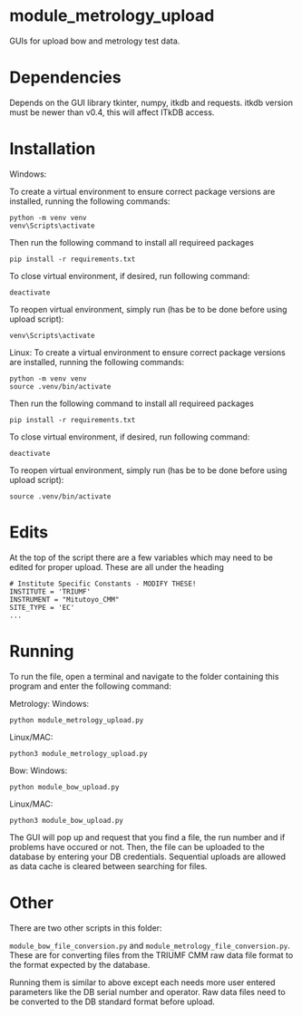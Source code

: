 # module_metrology_upload

GUIs for upload bow and metrology test data.

# Dependencies

Depends on the GUI library tkinter, numpy, itkdb and requests.
itkdb version must be newer than v0.4, this will affect ITkDB access. 

# Installation
Windows: 

To create a virtual environment to ensure correct package versions are installed, running the following commands: 
```
python -m venv venv 
venv\Scripts\activate
```
Then run the following command to install all requireed packages
```
pip install -r requirements.txt
```
To close virtual environment, if desired, run following command: 
```
deactivate
```

To reopen virtual environment, simply run (has be to be done before using upload script): 
```
venv\Scripts\activate
```

Linux: 
To create a virtual environment to ensure correct package versions are installed, running the following commands: 
```
python -m venv venv 
source .venv/bin/activate
```
Then run the following command to install all requireed packages
```
pip install -r requirements.txt
```
To close virtual environment, if desired, run following command: 
```
deactivate
```

To reopen virtual environment, simply run (has be to be done before using upload script): 
```
source .venv/bin/activate
```

# Edits

At the top of the script there are a few variables which may need to be edited for proper upload. These are all under the heading 

```
# Institute Specific Constants - MODIFY THESE!
INSTITUTE = 'TRIUMF'
INSTRUMENT = "Mitutoyo_CMM"
SITE_TYPE = 'EC'
...
```

# Running

To run the file, open a terminal and navigate to the folder containing this program and enter the following command:

Metrology:
Windows:
```
python module_metrology_upload.py 
```

Linux/MAC:
```
python3 module_metrology_upload.py
```

Bow:
Windows:
```
python module_bow_upload.py 
```

Linux/MAC:
```
python3 module_bow_upload.py
```

The GUI will pop up and request that you find a file, the run number and if problems have occured or not. Then, the file can be uploaded to the database by entering your DB credentials. Sequential uploads are allowed as data cache is cleared between searching for files.


# Other

There are two other scripts in this folder:

``module_bow_file_conversion.py`` and ``module_metrology_file_conversion.py``. These are for converting files from the TRIUMF CMM raw data file format to the format expected by the database.

Running them is similar to above except each needs more user entered parameters like the DB serial number and operator. Raw data files need to be converted to the DB standard format before upload. 

